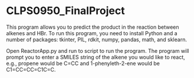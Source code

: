 # CLPS0950_FinalProject

This program allows you to predict the product in the reaction between alkenes and HBr.
To run this program, you need to install Python and a number of packages: tkinter, PIL, rdkit, numpy, pandas, math, and sklearn.

Open ReactorApp.py and run to script to run the program. The program will prompt you to enter a SMILES string of the alkene you would like to react, e.g., propene would be C=CC and 1-phenyleth-2-ene would be C1=CC=CC=C1C=C.